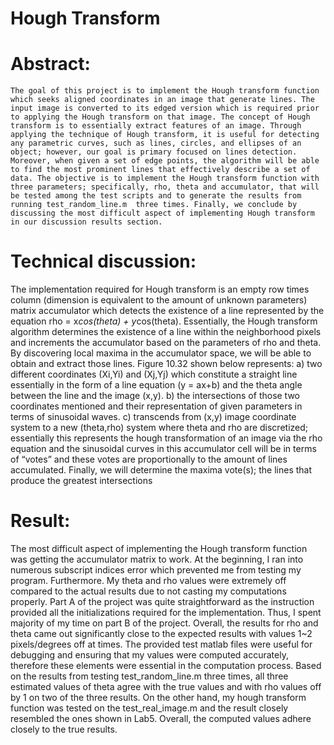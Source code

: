 # Hough Transform

# Abstract:

	The goal of this project is to implement the Hough transform function which seeks aligned coordinates in an image that generate lines. The input image is converted to its edged version which is required prior to applying the Hough transform on that image. The concept of Hough transform is to essentially extract features of an image. Through applying the technique of Hough transform, it is useful for detecting any parametric curves, such as lines, circles, and ellipses of an object; however, our goal is primary focused on lines detection. Moreover, when given a set of edge points, the algorithm will be able to find the most prominent lines that effectively describe a set of data. The objective is to implement the Hough transform function with three parameters; specifically, rho, theta and accumulator, that will be tested among the test scripts and to generate the results from running test_random_line.m  three times. Finally, we conclude by discussing the most difficult aspect of implementing Hough transform in our discussion results section.

# Technical discussion:

The implementation required for Hough transform is an empty row times column (dimension is equivalent to the amount of unknown parameters) matrix accumulator which detects the existence of a line represented by the equation rho = x*cos(theta) + y*cos(theta). Essentially, the Hough transform algorithm determines the existence of a line within the neighborhood pixels and increments the accumulator based on the parameters of rho and theta. By discovering local maxima in the accumulator space, we will be able to obtain and extract those lines. Figure 10.32 shown below represents: a) two different coordinates (Xi,Yi) and (Xj,Yj) which constitute a straight line essentially in the form of a line equation (y = ax+b) and the theta angle between the line and the image (x,y). b) the intersections of those two coordinates mentioned and their representation of given parameters in terms of sinusoidal waves. c) transcends from (x,y) image coordinate system to a new (theta,rho) system where theta and rho are discretized; essentially this represents the hough transformation of an image via the rho equation and the sinusoidal curves in this accumulator cell will be in terms of “votes” and these votes are proportionally to the amount of lines accumulated. Finally, we will determine the maxima vote(s); the lines that produce the greatest intersections

# Result:

The most difficult aspect of implementing the Hough transform function was getting the accumulator matrix to work. At the beginning, I ran into numerous subscript indices error which prevented me from testing my program. Furthermore. My theta and rho values were extremely off compared to the actual results due to not casting my computations properly. Part A of the project was quite straightforward as the instruction provided all the initializations required for the implementation. Thus, I spent majority of my time on part B of the project. Overall, the results for rho and theta came out significantly close to the expected results with values 1~2 pixels/degrees off at times. The provided test matlab files were useful for debugging and ensuring that my values were computed accurately, therefore these elements were essential in the computation process. Based on the results from testing test_random_line.m three times, all three estimated values of theta agree with the true values and with rho values off by 1 on two of the three results. On the other hand, my hough transform function was tested on the test_real_image.m and the result closely resembled the ones shown in Lab5. Overall, the computed values adhere closely to the true results.
